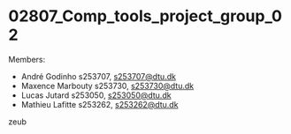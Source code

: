 # 02807_Comp_tools_project_group_02

Members:
- André Godinho s253707, s253707@dtu.dk
- Maxence Marbouty s253730, s253730@dtu.dk
- Lucas Jutard s253050, s253050@dtu.dk
- Mathieu Lafitte s253262, s253262@dtu.dk

zeub